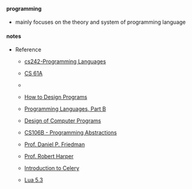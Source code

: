 #### programming
* mainly focuses on the theory and system of programming language

#### notes


* Reference  
  - [cs242-Programming Languages](https://cs242.stanford.edu/f19/) 
  - [CS 61A](https://inst.eecs.berkeley.edu/~cs61a/fa18/)
  - 
  - [How to Design Programs](http://www.ccs.neu.edu/home/matthias/HtDP2e/)
  - [Programming Languages, Part B](https://www.coursera.org/learn/programming-languages)
  - [Design of Computer Programs](https://www.udacity.com/wiki/cs212#!#additional-reading)
  - [CS106B - Programming Abstractions](https://see.stanford.edu/Course/CS106B/143)

  - [Prof. Daniel P. Friedman](http://www.cs.indiana.edu/~dfried/)
  - [Prof. Robert Harper](http://www.cs.cmu.edu/~rwh/)
  - [Introduction to Celery](http://docs.celeryproject.org/en/master/internals/guide.html)
  - [Lua 5.3](http://cloudwu.github.io/lua53doc/)
